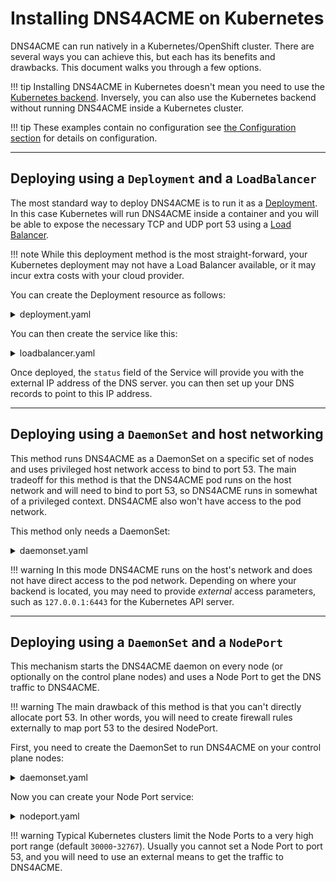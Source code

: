 #  Installing DNS4ACME on Kubernetes

DNS4ACME can run natively in a Kubernetes/OpenShift cluster. There are several ways you can achieve this, but each has its benefits and drawbacks. This document walks you through a few options.

!!! tip
    Installing DNS4ACME in Kubernetes doesn't mean you need to use the [Kubernetes backend](../configuration/backends/kubernetes.md). Inversely, you can also use the Kubernetes backend without running DNS4ACME inside a Kubernetes cluster.

!!! tip
    These examples contain no configuration see [the Configuration section](../configuration/index.md) for details on configuration.

---

## Deploying using a `Deployment` and a `LoadBalancer`

The most standard way to deploy DNS4ACME is to run it as a [Deployment](https://kubernetes.io/docs/concepts/workloads/controllers/deployment/). In this case Kubernetes will run DNS4ACME inside a container and you will be able to expose the necessary TCP and UDP port 53 using a [Load Balancer](https://kubernetes.io/docs/concepts/services-networking/service/#loadbalancer).

!!! note
    While this deployment method is the most straight-forward, your Kubernetes deployment may not have a Load Balancer available, or it may incur extra costs with your cloud provider.

You can create the Deployment resource as follows:

<details><summary>deployment.yaml</summary>
```yaml
apiVersion: apps/v1
kind: Deployment
metadata:
  name: dns4acme
  namespace: dns4acme # Customize this
spec:
  replicas: 1
  selector:
    matchLabels:
      - app.kubernetes.io/name: dns4acme
  template:
    metadata:
      labels:
        app.kubernetes.io/name: dns4acme
    spec:
      containers:
        - name: dns4acme
          image: ghcr.io/dns4acme/dns4acme
          env: [] # Customize this to include your desired configuration
          ports:
            - containerPort: 5353
              protocol: UDP
            - containerPort: 5353
              protocol: TCP
          livenessProbe:
            tcpSocket:
              port: 5353
```
</details>

You can then create the service like this:

<details><summary>loadbalancer.yaml</summary>
```yaml
apiVersion: v1
kind: Service
metadata:
  name: dns4acme
  namespace: dns4acme
  labels:
    app.kubernetes.io/name: dns4acme
spec:
  selector:
    app.kubernetes.io/name: dns4acme
  type: LoadBalancer
  ports:
    - port: 53
      protocol: UDP
      targetPort: 5353
    - port: 53
      protocol: TCP
      targetPort: 5353
```
</details>

Once deployed, the `status` field of the Service will provide you with the external IP address of the DNS server. you can then set up your DNS records to point to this IP address.

---

## Deploying using a `DaemonSet` and host networking

This method runs DNS4ACME as a DaemonSet on a specific set of nodes and uses privileged host network access to bind to port 53. The main tradeoff for this method is that the DNS4ACME pod runs on the host network and will need to bind to port 53, so DNS4ACME runs in somewhat of a privileged context. DNS4ACME also won't have access to the pod network.

This method only needs a DaemonSet:

<details><summary>daemonset.yaml</summary>
```yaml
apiVersion: apps/v1
kind: DaemonSet
metadata:
  name: dns4acme
  namespace: dns4acme
  labels:
    app.kubernetes.io/name: dns4acme
spec:
  selector:
    matchLabels:
      app.kubernetes.io/name: dns4acme
  template:
    metadata:
      labels:
        app.kubernetes.io/name: dns4acme
    spec:
      # Schedule pods on control plane nodes only:
      affinity:
        nodeAffinity:
          requiredDuringSchedulingIgnoredDuringExecution:
            nodeSelectorTerms:
              - matchExpressions:
                  - key: node-role.kubernetes.io/control-plane
                    operator: Exists
      # Tolerate running on control plane nodes:
      tolerations:
      - key: node-role.kubernetes.io/control-plane
        operator: Exists
        effect: NoSchedule
      - key: node-role.kubernetes.io/master
        operator: Exists
        effect: NoSchedule
      # Enable host networking:
      hostNetwork: true
      containers:
        - name: dns4acme
          image: ghcr.io/dns4acme/dns4acme
          env: # Customize this to include your desired configuration
          - name: DNS4ACME_LISTEN
            value: 0.0.0.0:53 # This is required
          securityContext:
            capabilities:
              add:
              - CAP_NET_BIND_SERVICE # This is needed to bind to port 53
          ports:
            - containerPort: 53
              protocol: UDP
            - containerPort: 53
              protocol: TCP
          livenessProbe:
            tcpSocket:
              port: 53
```
</details>

!!! warning
    In this mode DNS4ACME runs on the host's network and does not have direct access to the pod network. Depending on where your backend is located, you may need to provide *external* access parameters, such as `127.0.0.1:6443` for the Kubernetes API server. 

---

## Deploying using a `DaemonSet` and a `NodePort`

This mechanism starts the DNS4ACME daemon on every node (or optionally on the control plane nodes) and uses a Node Port to get the DNS traffic to DNS4ACME.

!!! warning
    The main drawback of this method is that you can't directly allocate port 53. In other words, you will need to create firewall rules externally to map port 53 to the desired NodePort.  

First, you need to create the DaemonSet to run DNS4ACME on your control plane nodes:

<details><summary>daemonset.yaml</summary>
```yaml
apiVersion: apps/v1
kind: DaemonSet
metadata:
  name: dns4acme
  namespace: dns4acme
  labels:
    app.kubernetes.io/name: dns4acme
spec:
  selector:
    matchLabels:
      app.kubernetes.io/name: dns4acme
  template:
    metadata:
      labels:
        app.kubernetes.io/name: dns4acme
    spec:
      # Schedule pods on control plane nodes only:
      affinity:
        nodeAffinity:
          requiredDuringSchedulingIgnoredDuringExecution:
            nodeSelectorTerms:
              - matchExpressions:
                  - key: node-role.kubernetes.io/control-plane
                    operator: Exists
      # Tolerate running on control plane nodes:
      tolerations:
      - key: node-role.kubernetes.io/control-plane
        operator: Exists
        effect: NoSchedule
      - key: node-role.kubernetes.io/master
        operator: Exists
        effect: NoSchedule
      containers:
        - name: dns4acme
          image: ghcr.io/dns4acme/dns4acme
          env: [] # Customize this to include your desired configuration
          ports:
            - containerPort: 5353
              protocol: UDP
            - containerPort: 5353
              protocol: TCP
          livenessProbe:
            tcpSocket:
              port: 5353
```
</details>

Now you can create your Node Port service:

<details><summary>nodeport.yaml</summary>
```yaml
apiVersion: v1
kind: Service
metadata:
  name: dns4acme
  namespace: dns4acme
  labels:
    app.kubernetes.io/name: dns4acme
spec:
  type: NodePort
  selector:
    app.kubernetes.io/name: dns4acme
  ports:
    - port: 53
      targetPort: 53535
      nodePort: 30053
```
</details>

!!! warning
    Typical Kubernetes clusters limit the Node Ports to a very high port range (default `30000`-`32767`). Usually you 
    cannot set a Node Port to port 53, and you will need to use an external means to get the traffic to DNS4ACME. 